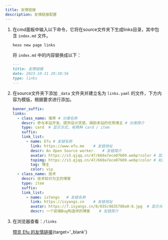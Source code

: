 ```yaml
---
title: 友情链接
description: 友情链接配置
---
```


1. 在cmd面板中输入以下命令，它将在source文件夹下生成links目录，其中包含 `index.md` ​文件。

    ```shell [Terminal]
    hexo new page links
    ```

   将 `index.md` 中的内容替换成以下：

    ```markdown [source/links/index.md]
    ---
    title: 友情链接
    date: 2023-10-31 20:30:56
    type: links
    ---
    ```
2. 在source文件夹下添加 `_data` 文件夹并建立名为 `links.yaml` 的文件，下方内容为模版，根据要求进行添加。

    ```yaml [source/_data/links.yaml]
    banner_suffix: 
    links:
      - class_name: 推荐 # 分类名称
        descr: 参与本站开发、提供设计灵感、捐助本站的优秀博主 # 分类简介
        type: card	# 显示方式，有两种 card / item
        suffix: 
        link_list:
          - name: Efu # 友链名称
            link: https://www.efu.me	# 友链地址
            descr: An Open Source worker.	# 友链简介
            avatar: https://s3.qjqq.cn/47/660a7ece07609.webp!color # 显示头像
            topimg: https://s3.qjqq.cn/47/660a7ece07609.webp!color # 如果是card模式下，将显示
            tag: 博主
            color: vip
      - class_name: 技术
        descr: 技术知识为主的博客
        type: item
        suffix: 
        link_list:
          - name: isYangs	# 友链名称
            link: https://isyangs.cn	# 友链地址
            avatar: https://7.isyangs.cn/8/655c9835780a0-8.jpg	# 显示头像
            descr: 一个前端Bug构造师的博客	# 友链简介
    ```
3. 在浏览器查看：`/links`

   [预览 Efu 的友情链接](https://www.efu.me/links/){target='_blank'}


